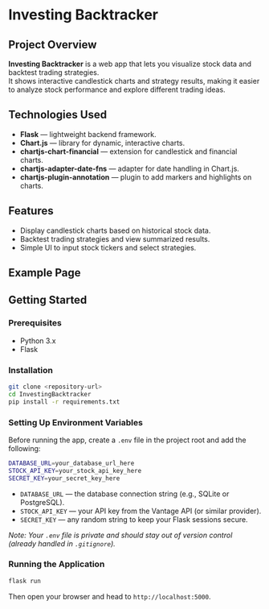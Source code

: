 # Investing Backtracker

## Project Overview
**Investing Backtracker** is a web app that lets you visualize stock data and backtest trading strategies.  
It shows interactive candlestick charts and strategy results, making it easier to analyze stock performance and explore different trading ideas.

## Technologies Used
- **Flask** — lightweight backend framework.
- **Chart.js** — library for dynamic, interactive charts.
- **chartjs-chart-financial** — extension for candlestick and financial charts.
- **chartjs-adapter-date-fns** — adapter for date handling in Chart.js.
- **chartjs-plugin-annotation** — plugin to add markers and highlights on charts.

## Features
- Display candlestick charts based on historical stock data.
- Backtest trading strategies and view summarized results.
- Simple UI to input stock tickers and select strategies.

## Example Page


## Getting Started

### Prerequisites
- Python 3.x
- Flask

### Installation
```bash
git clone <repository-url>
cd InvestingBacktracker
pip install -r requirements.txt
```

### Setting Up Environment Variables
Before running the app, create a `.env` file in the project root and add the following:

```bash
DATABASE_URL=your_database_url_here
STOCK_API_KEY=your_stock_api_key_here
SECRET_KEY=your_secret_key_here
```

- `DATABASE_URL` — the database connection string (e.g., SQLite or PostgreSQL).
- `STOCK_API_KEY` — your API key from the Vantage API (or similar provider).
- `SECRET_KEY` — any random string to keep your Flask sessions secure.

*Note: Your `.env` file is private and should stay out of version control (already handled in `.gitignore`).*

### Running the Application
```bash
flask run
```
Then open your browser and head to `http://localhost:5000`.
